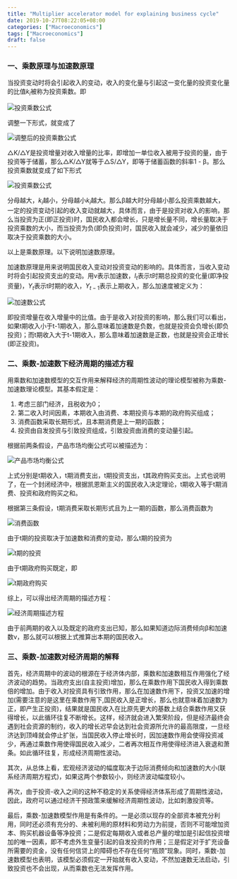 ```yaml
---
title: "Multiplier accelerator model for explaining business cycle"
date: 2019-10-27T08:22:05+08:00
categories: ["Macroeconomics"]
tags: ["Macroeconomics"]
draft: false
---
```


### **一、乘数原理与加速数原理**

当投资变动时将会引起收入的变动，收入的变化量与引起这一变化量的投资变化量的比值$k_i$被称为投资乘数。即

![投资乘数公式](https://feily.tech/pic/images/article/ma1.png)

调整一下形式，就变成了

![调整后的投资乘数公式](https://feily.tech/pic/images/article/ma2.png)

△K/△Y是投资增量对收入增量的比率，即增加一单位收入被用于投资的量，由于投资等于储蓄，那么△K/△Y就等于△S/△Y，即等于储蓄函数的斜率1 - β。那么投资乘数就变成了如下形式

![投资乘数公式](https://feily.tech/pic/images/article/ma3.png)

分母越大，$k_i$越小，分母越小$k_i$越大。那么β越大时分母越小那么投资乘数越大，一定的投资变动引起的收入变动就越大，具体而言，由于是投资对收入的影响，那么当投资为正(即正投资)时，国民收入都会增长，只是增长量不同，增长量取决于投资乘数的大小，而当投资为负(即负投资)时，国民收入就会减少，减少的量依旧取决于投资乘数的大小。

以上是乘数原理。以下说明加速数原理。

加速数原理是用来说明国民收入变动对投资变动的影响的。具体而言，当收入变动时将会引起投资支出的变动。用v表示加速数，$I_t$表示t时期总投资的变化量(即净投资量)，$Y_t$表示t时期的收入，$Y_{t-1}$表示上期收入，那么加速度被定义为：

![加速数公式](https://feily.tech/pic/images/article/ma4.png)

即投资增量在收入增量中的比值。由于是收入对投资的影响，那么我们可以看出，如果t期收入小于t-1期收入，那么意味着加速数是负数，也就是投资会负增长(即负投资)；而t期收入大于t-1期收入，那么意味着加速数是正数，也就是投资会正增长(即正投资)。

### **二、乘数-加速数下经济周期的描述方程**

用乘数和加速数模型的交互作用来解释经济的周期性波动的理论模型被称为乘数-加速数理论模型。其基本假定是：

1. 考虑三部门经济，且税收为0；
2. 第二收入时间因素，本期收入由消费、本期投资与本期的政府购买组成；
3. 消费函数采取长期形式，且本期消费是上一期的函数；
4. 投资由自发投资与引致投资组成，引致投资由消费的变动量引起。

根据前两条假设，产品市场均衡公式可以被描述为：

![产品市场均衡公式](https://feily.tech/pic/images/article/ma5.png)

上式分别是t期收入，t期消费支出，t期投资支出，t其政府购买支出。上式也说明了，在一个封闭经济中，根据凯恩斯主义的国民收入决定理论，t期收入等于t期消费、投资和政府购买之和。

根据第三条假设，t期消费采取长期形式且为上一期的函数，那么消费函数为

![消费函数](https://feily.tech/pic/images/article/ma6.png)

由于t期的投资取决于加速数和消费的变动，那么t期的投资为

![t期的投资](https://feily.tech/pic/images/article/ma7.png)

由于t期政府购买既定，即

![t期政府购买](https://feily.tech/pic/images/article/ma8.png)

综上，可以得出经济周期的描述方程：

![经济周期描述方程](https://feily.tech/pic/images/article/ma9.png)

由于前两期的收入以及既定的政府支出已知，那么如果知道边际消费倾向β和加速数v，那么就可以根据上式推算出本期的国民收入。

### **三、乘数-加速数对经济周期的解释**

首先，经济周期中的波动的根源在于经济体内部，乘数和加速数相互作用强化了经济波动的趋势。当政府支出(自主投资)增加，那么在乘数作用下国民收入得到乘数倍的增加。由于收入对投资具有引致作用，那么在加速数作用下，投资又加速的增加(需要注意的是这里在乘数作用下,国民收入是正增长，那么也就意味着加速数为正，即产生正投资)，结果就是国民收入在比原先更大的基数上结合乘数作用又获得增长，以此循环往复不断增长。这样，经济就会进入繁荣阶段，但是经济最终会遇到社会资源的制约，收入的增长迟早会达到社会资源所允许的最高限度，一旦经济达到顶峰就会停止扩张，当国民收入停止增长时，因加速数作用会使得投资减少，再通过乘数作用使得国民收入减少，二者再次相互作用使得经济进入衰退和萧条。如此循环往复，形成经济周期性波动。

其次，从总体上看，宏观经济波动的幅度取决于边际消费倾向和加速数的大小(联系经济周期方程式)，如果这两个参数较小，则经济波动幅度较小。

再次，由于投资-收入之间的这种不稳定的关系使得经济体系形成了周期性波动，因此，政府可以通过经济干预政策来缓解经济周期性波动，比如刺激投资等。

最后，乘数-加速数模型作用是有条件的。一是必须以现存的全部资本被充分利用，同时还必须有充分的、未被利用的原材料和劳动力为前提，否则不可能增加资本、购买机器设备等净投资；二是假定每期收入或者总产量的增加是引起信投资增加的唯一因素，即不考虑外生变量引起的自发投资的作用；三是假定对于扩充设备所需要的资金，没有任何信贷上的障碍也不存在任何“瓶颈”现象。同时，乘数-加速数模型也表明，该模型必须假定一开始就有收入变动，不然加速数无法启动，引致投资也不会出现，从而乘数也无法发挥作用。